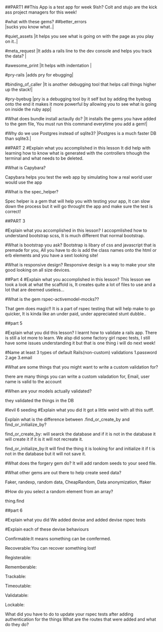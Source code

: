 ##PART1
##This App is a test app for week 9ish? Colt and stujo are the kick ass project managers for this week!

#what with these gems?
##better_errors  
|sucks you know what..|

#quiet_assets 
|it helps you see what is going on with the page as you play on it..|

#meta_request 
|It adds a rails line to the dev console and helps you track the data? |

#awesome_print
|It helps with indentation |

#pry-rails
|adds pry for ebugging|

#binding_of_caller
|It is another debugging tool that helps call things higher up the stack!|

#pry-byebug
|pry is a debugging tool by it self but by adding the byebug onto the end it makes it more powerful by allowing you to see what is going on inside the ruby app|

#What does bundle install
 actaully do?
 |It installs the gems you have added to the gem file, You must run this command everytime you add a gem!|

#Why do we use Postgres instead of sqlite3?
|Postgres is a much faster DB than sqlite3.|

##PART 2
#Explain what you accomplished in this lesson
It did help with learning how to know what is generated with the controllers trhough the terminal and what needs to be deleted.

#What is Capybara?

Capybara helps you test the web app by simulating how  a real world user would use the app

#What is the spec_helper?

Spec helper is a gem that will help you with testing your app, It can slow down the process but it will go throught the app and make sure the test is correct!

##PART 3

#Explain what you accomplished in this lesson?
I accopmlished how to understand bootstrap scss, It is much different that normal bootstrap.

#What is bootstrap you ask?
Bootstrap is libary of css and javascript that is premade for you, All you have to do is add the class names onto the html or erb elements and you have a sext looking site!

#What is responsive design?
Responsive design is a way to make your site good looking on all size devices. 

##Part 4
#Explain what you accomplished in this lesson?
This lesson we took a look at what the scaffold is, It creates quite a lot of files to use and a lot that are deemed useless... 

#What is the gem rspec-activemodel-mocks??

That gem does magic!! It is a part of rspec testing that will help make to go quicker, It is kinda like an under paid, under appreciated stunt dubble..

##part 5

#Explain what you did this lesson?
I learnt how to validate a rails app. There is still a lot more to learn. We alsp did some factory girl rspec tests, I still have some issues understanding it but that is one thing i will do next week!

#Name at least 3 types of default Rails(non-custom) validations
1.password
2.age
3.email

#What are some things that you might want to write a custom validation for?

there are many things you can write a custom valadation for, Email, user name is valid to the account

#When are your models actually validated?

they validated the things in the DB





#levil 6 seeding
#Explain what you did
It got a little weird with all this sutff.

Explain what is the difference between .find_or_create_by and find_or_initialize_by?

 find_or_create_by: will searck the database and if it is not in the database it will create it if it is it will not recreate it.

find_or_initialize_by:It will find the thing it is looking for and initialize it if t is not in the database but it will not save it. 

#What does the forgery gem do?
It will add random seeds to your seed file.

#What other gems are out there to help create seed data?

Faker, randexp, random data, CheapRandom, Data anonymization, ffaker

#How do you select a random element from an array?

thing.find

##part 6

#Explain what you did
We added devise and added devise rspec tests

#Explain each of these devise behaviours

Confirmable:It means something can be comfermed.

Recoverable:You can recover something lost!

Registerable:

Rememberable:

Trackable:

Timeoutable:

Validatable:

Lockable:

What did you have to do to update your rspec tests after adding authentication for the things
What are the routes that were added and what do they do?
